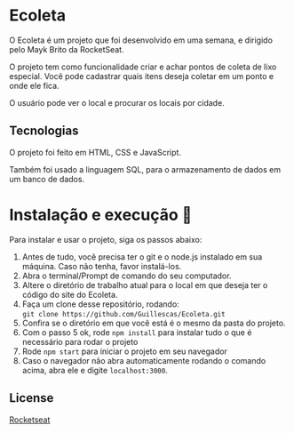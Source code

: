 # Ecoleta

O Ecoleta é um projeto que foi desenvolvido em uma semana, e dirigido pelo Mayk Brito da RocketSeat.

O projeto tem como funcionalidade criar e achar pontos de coleta de lixo especial. Você pode cadastrar quais itens deseja coletar em um ponto e onde ele fica. 

O usuário pode ver o local e procurar os locais por cidade.

## Tecnologias
O projeto foi feito em HTML, CSS e JavaScript. 

Também foi usado a linguagem SQL, para o armazenamento de dados em um banco de dados.

# Instalação e execução 🚀

Para instalar e usar o projeto, siga os passos abaixo:


1. Antes de tudo, você precisa ter o git e o node.js instalado em sua máquina. Caso não tenha, favor instalá-los.
2. Abra o terminal/Prompt de comando do seu computador.
3. Altere o diretório de trabalho atual para o local em que deseja ter o código do site do Ecoleta.
4. Faça um clone desse repositório, rodando:    
```git clone https://github.com/Guillescas/Ecoleta.git```
5. Confira se o diretório em que você está é o mesmo da pasta do projeto.
6. Com o passo 5 ok, rode ```npm install``` para instalar tudo o que é necessário para rodar o projeto
7. Rode ```npm start``` para iniciar o projeto em seu navegador
8. Caso o navegador não abra automaticamente rodando o comando acima, abra ele e digite ```localhost:3000```.

## License
[Rocketseat](https://rocketseat.com.br)